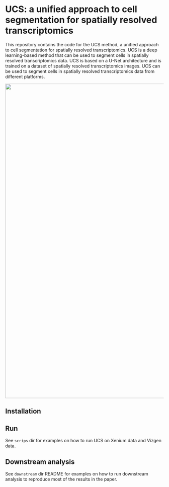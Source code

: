 # UCS: a unified approach to cell segmentation for spatially resolved transcriptomics

This repository contains the code for the UCS method, a unified approach to cell segmentation for spatially resolved transcriptomics. UCS is a deep learning-based method that can be used to segment cells in spatially resolved transcriptomics data. UCS is based on a U-Net architecture and is trained on a dataset of spatially resolved transcriptomics images. UCS can be used to segment cells in spatially resolved transcriptomics data from different platforms.

<img src="https://chenyhvvvv.github.io/ucs/workflow.png" width="1000px"/>


## Installation


## Run
See `scrips` dir for examples on how to run UCS on Xenium data and Vizgen data.


## Downstream analysis
See `downstream` dir README for examples on how to run downstream analysis to reproduce most of the results in the paper.